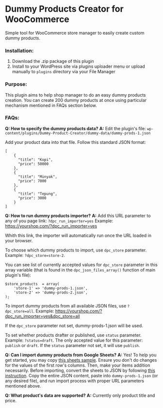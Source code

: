 # Dummy Products Creator for WooCommerce
Simple tool for WooCommerce store manager to easily create custom dummy products.

### Installation:

1. Download the .zip package of this plugin
2. Install to your WordPress site via plugins uploader menu or upload manually to `plugins` directory via your File Manager

### Purpose:

This plugin aims to help shop manager to do an easy dummy products creation. You can create 200 dummy products at once using particular mechanism mentioned in FAQs section below.

### FAQs:

**Q: How to specify the dummy products data?**
**A:** Edit the plugin's file: `wp-content/plugins/Dummy-Product-Creator/dummy-data/dummy-prods-1.json`

Add your product data into that file. Follow this standard JSON format:

```
[
    {
      "title": "Kopi",
      "price": 50000
    },
    {
      "title": "Minyak",
      "price": 7000
    },
    {
      "title": "Tepung",
      "price": 3000
    }
]
```

**Q: How to run dummy products importer?**
**A:** Add this URL parameter to any of you page link: `?dpc_run_importer=yes`
Example: https://yourshop.com/?dpc_run_importer=yes

Whith this link, the importer will automatically run once the URL loaded in your browser.

To choose which dummy products to import, use `dpc_store` parameter. Example: `?dpc_store=store-2`.

You can see list of currently accepted values for `dpc_store` parameter in this array variable (that is found in the `dpc_json_files_array()` function of main plugin's file):

```
$store_products  = array( 
    'store-1' => 'dummy-prods-1.json',
    'store-2' => 'dummy-prods-2.json',
);
```

To import dummy products from all available JSON files, use `?dpc_store=all`. Example: https://yourshop.com/?dpc_run_importer=yes&dpc_store=all

If the `dpc_store` parameter not set, dummy-prods-1.json will be used.

To set whether products drafter or published, use `status` parameter. Example: `?status=draft`. The only accepted value for this parameter: `publish` or `draft`. If the `status` parameter not set, it will use `publish`.


**Q: Can I import dummy products from Google Sheets?**
**A:** Yes! To help you get started, you may copy [this sheets sample](https://docs.google.com/spreadsheets/d/1m4BEyoErivDbUAkll37Guax1qVfcQFLV7enIQhJyN44/edit?usp=sharing). Ensure you don't do changes for the values of the first row's columns. Then, make your items addition necessarily. Before importing, convert the sheets to JSON by following [this instruction](https://help.cloud.just-ai.com/en/aimylogic/publication_channels/google_tables/csv_to_json/). Copy the entire JSON content, paste into `dummy-prods-1.json` (or any desired file), and run import process with proper URL parameters mentioned above.

**Q: What product's data are supported?**
**A:** Currently only product title and price.